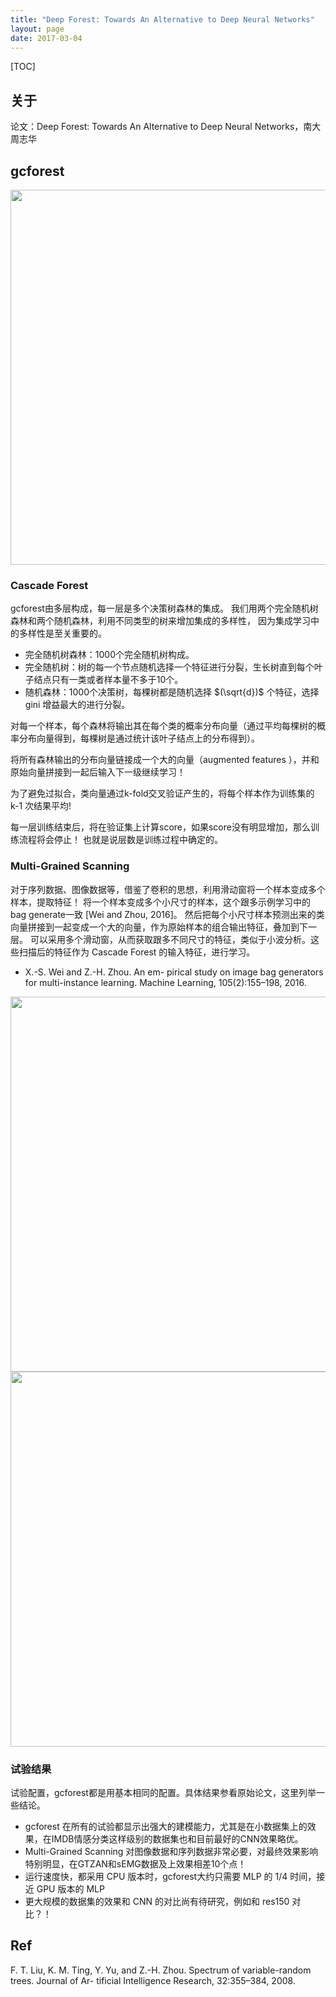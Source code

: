 ```yaml
---
title: "Deep Forest: Towards An Alternative to Deep Neural Networks"
layout: page
date: 2017-03-04
---
```


[TOC]

## 关于
论文：Deep Forest: Towards An Alternative to Deep Neural Networks，南大周志华

## gcforest
<img src="/wiki/static/images/gcforest1.png"  style="width:600px;" />

### Cascade Forest
gcforest由多层构成，每一层是多个决策树森林的集成。
我们用两个完全随机树森林和两个随机森林，利用不同类型的树来增加集成的多样性，
因为集成学习中的多样性是至关重要的。

- 完全随机树森林：1000个完全随机树构成。
- 完全随机树：树的每一个节点随机选择一个特征进行分裂，生长树直到每个叶子结点只有一类或者样本量不多于10个。
- 随机森林：1000个决策树，每棵树都是随机选择 $(\sqrt{d})$ 个特征，选择 gini 增益最大的进行分裂。

对每一个样本，每个森林将输出其在每个类的概率分布向量（通过平均每棵树的概率分布向量得到，每棵树是通过统计该叶子结点上的分布得到）。

将所有森林输出的分布向量链接成一个大的向量（augmented features ），并和原始向量拼接到一起后输入下一级继续学习！

为了避免过拟合，类向量通过k-fold交叉验证产生的，将每个样本作为训练集的 k-1 次结果平均!

每一层训练结束后，将在验证集上计算score，如果score没有明显增加，那么训练流程将会停止！
也就是说层数是训练过程中确定的。

### Multi-Grained Scanning
对于序列数据、图像数据等，借鉴了卷积的思想，利用滑动窗将一个样本变成多个样本，提取特征！
将一个样本变成多个小尺寸的样本，这个跟多示例学习中的 bag generate一致 [Wei and Zhou, 2016]。
然后把每个小尺寸样本预测出来的类向量拼接到一起变成一个大的向量，作为原始样本的组合输出特征，叠加到下一层。
可以采用多个滑动窗，从而获取跟多不同尺寸的特征，类似于小波分析。这些扫描后的特征作为 Cascade Forest 的输入特征，进行学习。

- X.-S. Wei and Z.-H. Zhou. An em- pirical study on image bag generators for multi-instance learning. Machine Learning, 105(2):155–198, 2016.

<img src="/wiki/static/images/gcforest-multi-grained.png" style="width:600px;" />

<img src="/wiki/static/images/gcforest-multi-grained.png" style="width:600px;" />

### 试验结果

试验配置，gcforest都是用基本相同的配置。具体结果参看原始论文，这里列举一些结论。

- gcforest 在所有的试验都显示出强大的建模能力，尤其是在小数据集上的效果，在IMDB情感分类这样级别的数据集也和目前最好的CNN效果略优。
- Multi-Grained Scanning 对图像数据和序列数据非常必要，对最终效果影响特别明显，在GTZAN和sEMG数据及上效果相差10个点！
- 运行速度快，都采用 CPU 版本时，gcforest大约只需要 MLP 的 1/4 时间，接近 GPU 版本的 MLP
- 更大规模的数据集的效果和 CNN 的对比尚有待研究，例如和 res150 对比？！




## Ref
F. T. Liu, K. M. Ting, Y. Yu, and Z.-H. Zhou. Spectrum of variable-random trees. Journal of Ar- tificial Intelligence Research, 32:355–384, 2008.
